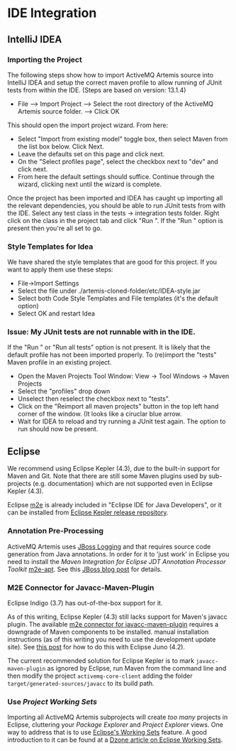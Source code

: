 # IDE Integration

## IntelliJ IDEA

### Importing the Project

The following steps show how to import ActiveMQ Artemis source into IntelliJ IDEA and setup the correct maven profile to allow
running of JUnit tests from within the IDE.  (Steps are based on version: 13.1.4)

* File --> Import Project --> Select the root directory of the ActiveMQ Artemis source folder. --> Click OK

This should open the import project wizard.  From here:

* Select "Import from existing model" toggle box, then select Maven from the list box below.  Click Next.
* Leave the defaults set on this page and click next.
* On the "Select profiles page", select the checkbox next to "dev" and click next.
* From here the default settings should suffice.  Continue through the wizard, clicking next until the wizard is complete.

Once the project has been imported and IDEA has caught up importing all the relevant dependencies, you should be able to
run JUnit tests from with the IDE.  Select any test class in the tests -> integration tests folder.  Right click on the
class in the project tab and click "Run <classname>".  If the "Run <classname>" option is present then you're all set to go.

### Style Templates for Idea

We have shared the style templates that are good for this project. If you want to apply them use these steps:

* File->Import Settings
* Select the file under ./artemis-cloned-folder/etc/IDEA-style.jar
* Select both Code Style Templates and File templates (it's the default option)
* Select OK and restart Idea

### Issue: My JUnit tests are not runnable with in the IDE.

If the "Run <classname>" or "Run all tests" option is not present.  It is likely that the default profile has not been
imported properly.  To (re)import the "tests" Maven profile in an existing project.

* Open the Maven Projects Tool Window: View -> Tool Windows -> Maven Projects
* Select the "profiles" drop down
* Unselect then reselect the checkbox next to "tests".
* Click on the "Reimport all maven projects" button in the top left hand corner of the window. (It looks like a ciruclar
blue arrow.
* Wait for IDEA to reload and try running a JUnit test again.  The option to run should now be present.

## Eclipse

We recommend using Eclipse Kepler (4.3), due to the built-in support for Maven and Git. Note that there are still some 
Maven plugins used by sub-projects (e.g. documentation) which are not supported even in Eclipse Kepler (4.3).

Eclipse [m2e](http://eclipse.org/m2e/) is already included in "Eclipse IDE for Java Developers", or it can be installed 
from [Eclipse Kepler release repository](http://download.eclipse.org/releases/kepler).

### Annotation Pre-Processing

ActiveMQ Artemis uses [JBoss Logging](https://community.jboss.org/wiki/JBossLoggingTooling) and that requires source 
code generation from Java annotations. In order for it to 'just work' in Eclipse you need to install the
_Maven Integration for Eclipse JDT Annotation Processor Toolkit_ [m2e-apt](https://github.com/jbosstools/m2e-apt). See
this [JBoss blog post](https://community.jboss.org/en/tools/blog/2012/05/20/annotation-processing-support-in-m2e-or-m2e-apt-100-is-out)
 for details.

### M2E Connector for Javacc-Maven-Plugin

Eclipse Indigo (3.7) has out-of-the-box support for it.

As of this writing, Eclipse Kepler (4.3) still lacks support for Maven's javacc plugin. The available [m2e connector for
javacc-maven-plugin](https://github.com/objectledge/maven-extensions) requires a downgrade of Maven components to be
installed. manual installation instructions (as of this writing you need to use the development update site). See 
[this post](http://dev.eclipse.org/mhonarc/lists/m2e-users/msg02725.html) for how to do this with Eclipse Juno (4.2).

The current recommended solution for Eclipse Kepler is to mark `javacc-maven-plugin` as ignored by Eclipse, run Maven 
from the command line and then modify the project `activemq-core-client` adding the folder 
`target/generated-sources/javacc` to its build path.

### Use _Project Working Sets_

Importing all ActiveMQ Artemis subprojects will create _too many_ projects in Eclipse, cluttering your _Package Explorer_ 
and _Project Explorer_ views. One way to address that is to use 
[Eclipse's Working Sets](http://help.eclipse.org/juno/index.jsp?topic=%2Forg.eclipse.platform.doc.user%2Fconcepts%2Fcworkset.htm) 
feature. A good introduction to it can be found at a 
[Dzone article on Eclipse Working Sets](http://eclipse.dzone.com/articles/categorise-projects-package).